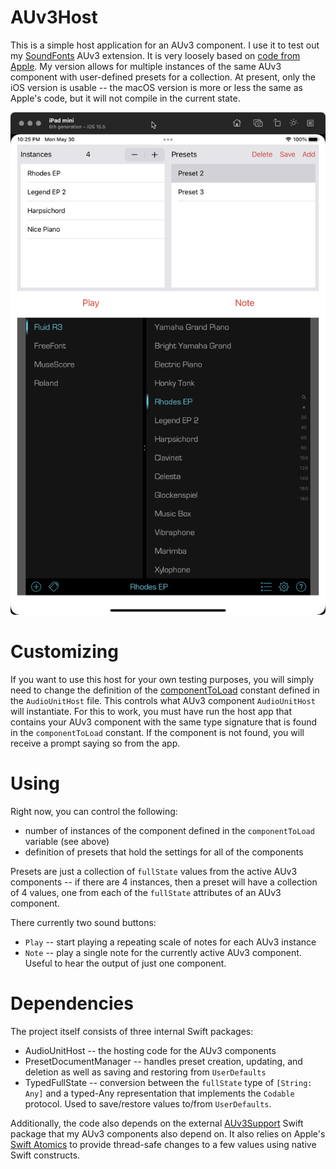 # AUv3Host

This is a simple host application for an AUv3 component. I use it to test out my 
[SoundFonts](https://github.com/bradhowes/SoundFonts) AUv3 extension. 
It is very
loosely based on [code from Apple](https://developer.apple.com/documentation/audiotoolbox/audio_unit_v3_plug-ins/incorporating_audio_effects_and_instruments).
My version allows for multiple instances of the same AUv3 component with user-defined presets for a collection. At
present, only the iOS version is usable -- the macOS version is more or less the same as Apple's code, but it will not
compile in the current state.

![](app.png)

# Customizing

If you want to use this host for your own testing purposes, you will simply need to change the definition of the
[componentToLoad](https://github.com/bradhowes/AUv3Host/blob/main/Packages/Sources/AudioUnitHost/AudioUnitHost.swift#L11) 
constant defined in the `AudioUnitHost` file. This controls what AUv3 component `AudioUnitHost` will instantiate. For 
this to work, you must have run the host app that contains your AUv3 component with the same type signature that is
found in the `componentToLoad` constant. If the component is not found, you will receive a prompt saying so from the 
app.

# Using

Right now, you can control the following:

* number of instances of the component defined in the `componentToLoad` variable (see above)
* definition of presets that hold the settings for all of the components

Presets are just a collection of `fullState` values from the active AUv3 components -- if there are 4 instances, then a
preset will have a collection of 4 values, one from each of the `fullState` attributes of an AUv3 component.

There currently two sound buttons:

* `Play` -- start playing a repeating scale of notes for each AUv3 instance
* `Note` -- play a single note for the currently active AUv3 component. Useful to hear the output of just one component.

# Dependencies

The project itself consists of three internal Swift packages:

* AudioUnitHost -- the hosting code for the AUv3 components
* PresetDocumentManager -- handles preset creation, updating, and deletion as well as saving and restoring from 
`UserDefaults`
* TypedFullState -- conversion between the `fullState` type of `[String: Any]` and a typed-Any representation that
implements the `Codable` protocol. Used to save/restore values to/from `UserDefaults`.

Additionally, the code also depends on the external [AUv3Support](https://github.com/bradhowes/AUv3Support) Swift
package that my AUv3 components also depend on. It also relies on Apple's 
[Swift Atomics](https://github.com/apple/swift-atomics) to provide thread-safe changes to a few values using native
Swift constructs.
